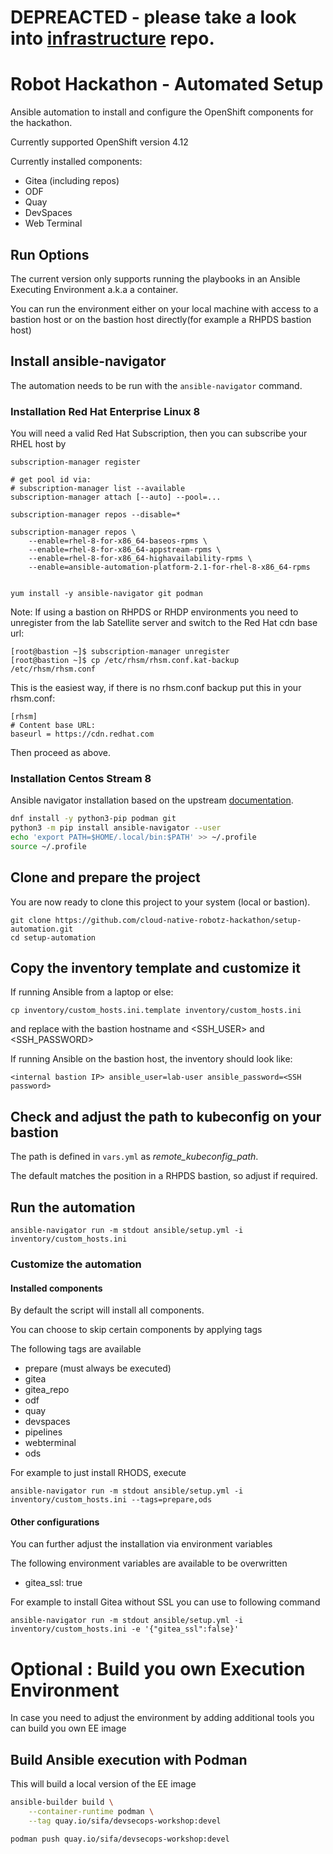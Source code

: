 # DEPREACTED - please take a look into [infrastructure](https://github.com/cloud-native-robotz-hackathon/infrastructure) repo.
# Robot Hackathon - Automated Setup

Ansible automation to install and configure the OpenShift components for the hackathon.

Currently supported OpenShift version 4.12

Currently installed components:

- Gitea (including repos)
- ODF
- Quay
- DevSpaces
- Web Terminal

## Run Options

The current version only supports running the playbooks in an Ansible Executing Environment a.k.a a container.

You can run the environment either on your local machine with access to a bastion host or on the bastion host directly(for example a RHPDS bastion host)

## Install ansible-navigator

The automation needs to be run with the `ansible-navigator` command.

### Installation Red Hat Enterprise Linux 8

You will need a valid Red Hat Subscription, then you can subscribe your RHEL host by

```
subscription-manager register

# get pool id via:
# subscription-manager list --available
subscription-manager attach [--auto] --pool=...

subscription-manager repos --disable=*

subscription-manager repos \
    --enable=rhel-8-for-x86_64-baseos-rpms \
    --enable=rhel-8-for-x86_64-appstream-rpms \
    --enable=rhel-8-for-x86_64-highavailability-rpms \
    --enable=ansible-automation-platform-2.1-for-rhel-8-x86_64-rpms


yum install -y ansible-navigator git podman

```

Note: If using a bastion on RHPDS or RHDP environments you need to unregister from the lab Satellite server and switch to the Red Hat cdn base url:

```
[root@bastion ~]$ subscription-manager unregister
[root@bastion ~]$ cp /etc/rhsm/rhsm.conf.kat-backup /etc/rhsm/rhsm.conf
```

This is the easiest way, if there is no rhsm.conf backup put this in your rhsm.conf:

```
[rhsm]
# Content base URL:
baseurl = https://cdn.redhat.com
```

Then proceed as above.

### Installation Centos Stream 8

Ansible navigator installation based on the upstream [documentation](https://ansible-navigator.readthedocs.io/en/latest/installation/#install-ansible-navigator).

```bash
dnf install -y python3-pip podman git
python3 -m pip install ansible-navigator --user
echo 'export PATH=$HOME/.local/bin:$PATH' >> ~/.profile
source ~/.profile

```

## Clone and prepare the project

You are now ready to clone this project to your system (local or bastion).

```
git clone https://github.com/cloud-native-robotz-hackathon/setup-automation.git
cd setup-automation
```

## Copy the inventory template and customize it

If running Ansible from a laptop or else:

```
cp inventory/custom_hosts.ini.template inventory/custom_hosts.ini
```

and replace <SSH JUMPHOST HOSTNAME> with the bastion hostname and <SSH_USER> and <SSH_PASSWORD>

If running Ansible on the bastion host, the inventory should look like:

```
<internal bastion IP> ansible_user=lab-user ansible_password=<SSH password>
```

## Check and adjust the path to kubeconfig on your bastion

The path is defined in `vars.yml` as _remote_kubeconfig_path_.

The default matches the position in a RHPDS bastion, so adjust if required.

## Run the automation

```
ansible-navigator run -m stdout ansible/setup.yml -i inventory/custom_hosts.ini
```

### Customize the automation

#### Installed components

By default the script will install all components.

You can choose to skip certain components by applying tags

The following tags are available

- prepare (must always be executed)
- gitea
- gitea_repo
- odf
- quay
- devspaces
- pipelines
- webterminal
- ods

For example to just install RHODS, execute

```
ansible-navigator run -m stdout ansible/setup.yml -i inventory/custom_hosts.ini --tags=prepare,ods
```

#### Other configurations

You can further adjust the installation via environment variables

The following environment variables are available to be overwritten

- gitea_ssl: true

For example to install Gitea without SSL you can use to following command

```
ansible-navigator run -m stdout ansible/setup.yml -i inventory/custom_hosts.ini -e '{"gitea_ssl":false}'
```

# Optional : Build you own Execution Environment

In case you need to adjust the environment by adding additional tools you can build you own EE image

## Build Ansible execution with Podman

This will build a local version of the EE image

```bash
ansible-builder build \
    --container-runtime podman \
    --tag quay.io/sifa/devsecops-workshop:devel

podman push quay.io/sifa/devsecops-workshop:devel
```
